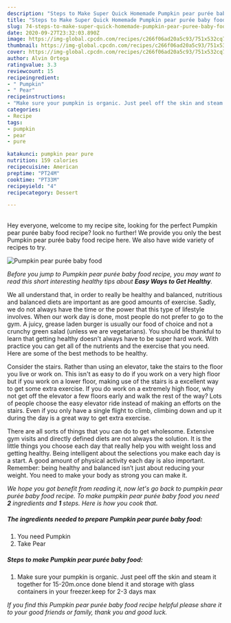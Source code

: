 ```yaml
---
description: "Steps to Make Super Quick Homemade Pumpkin pear purée baby food"
title: "Steps to Make Super Quick Homemade Pumpkin pear purée baby food"
slug: 74-steps-to-make-super-quick-homemade-pumpkin-pear-puree-baby-food
date: 2020-09-27T23:32:03.890Z
image: https://img-global.cpcdn.com/recipes/c266f06ad20a5c93/751x532cq70/pumpkin-pear-puree-baby-food-recipe-main-photo.jpg
thumbnail: https://img-global.cpcdn.com/recipes/c266f06ad20a5c93/751x532cq70/pumpkin-pear-puree-baby-food-recipe-main-photo.jpg
cover: https://img-global.cpcdn.com/recipes/c266f06ad20a5c93/751x532cq70/pumpkin-pear-puree-baby-food-recipe-main-photo.jpg
author: Alvin Ortega
ratingvalue: 3.3
reviewcount: 15
recipeingredient:
- " Pumpkin"
- " Pear"
recipeinstructions:
- "Make sure your pumpkin is organic. Just peel off the skin and steam it together for 15-20m.once done blend it and storage with glass containers in your freezer.keep for 2-3 days max"
categories:
- Recipe
tags:
- pumpkin
- pear
- pure

katakunci: pumpkin pear pure 
nutrition: 159 calories
recipecuisine: American
preptime: "PT24M"
cooktime: "PT33M"
recipeyield: "4"
recipecategory: Dessert

---
```

<br>
Hey everyone, welcome to my recipe site, looking for the perfect Pumpkin pear purée baby food recipe? look no further! We provide you only the best Pumpkin pear purée baby food recipe here. We also have wide variety of recipes to try.
<br>


![Pumpkin pear purée baby food](https://img-global.cpcdn.com/recipes/c266f06ad20a5c93/751x532cq70/pumpkin-pear-puree-baby-food-recipe-main-photo.jpg)

<i>Before you jump to Pumpkin pear purée baby food recipe, you may want to read this short interesting healthy tips about <strong>Easy Ways to Get Healthy</strong>.</i>

We all understand that, in order to really be healthy and balanced, nutritious and balanced diets are important as are good amounts of exercise. Sadly, we do not always have the time or the power that this type of lifestyle involves. When our work day is done, most people do not prefer to go to the gym. A juicy, grease laden burger is usually our food of choice and not a crunchy green salad (unless we are vegetarians). You should be thankful to learn that getting healthy doesn't always have to be super hard work. With practice you can get all of the nutrients and the exercise that you need. Here are some of the best methods to be healthy.

Consider the stairs. Rather than using an elevator, take the stairs to the floor you live or work on. This isn't as easy to do if you work on a very high floor but if you work on a lower floor, making use of the stairs is a excellent way to get some extra exercise. If you do work on a extremely high floor, why not get off the elevator a few floors early and walk the rest of the way? Lots of people choose the easy elevator ride instead of making an efforts on the stairs. Even if you only have a single flight to climb, climbing down and up it during the day is a great way to get extra exercise. 

There are all sorts of things that you can do to get wholesome. Extensive gym visits and directly defined diets are not always the solution. It is the little things you choose each day that really help you with weight loss and getting healthy. Being intelligent about the selections you make each day is a start. A good amount of physical activity each day is also important. Remember: being healthy and balanced isn’t just about reducing your weight. You need to make your body as strong you can make it. 


<i>We hope you got benefit from reading it, now let's go back to pumpkin pear purée baby food recipe. To make pumpkin pear purée baby food you need <strong>2</strong> ingredients and <strong>1</strong> steps. Here is how you cook that.
</i>

##### The ingredients needed to prepare Pumpkin pear purée baby food:

1. You need  Pumpkin
1. Take  Pear


##### Steps to make Pumpkin pear purée baby food:

1. Make sure your pumpkin is organic. Just peel off the skin and steam it together for 15-20m.once done blend it and storage with glass containers in your freezer.keep for 2-3 days max


<i>If you find this Pumpkin pear purée baby food recipe helpful please share it to your good friends or family, thank you and good luck.</i>
